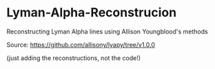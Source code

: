 # Lyman-Alpha-Reconstrucion
Reconstructing Lyman Alpha lines using Allison Youngblood's methods

Source: https://github.com/allisony/lyapy/tree/v1.0.0

(just adding the reconstructions, not the code!)

